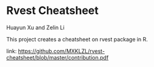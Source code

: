
# Rvest Cheatsheet

Huayun Xu and Zelin Li

This project creates a cheatsheet on rvest package in R.

link: https://github.com/MXKLZL/rvest-cheatsheet/blob/master/contribution.pdf
